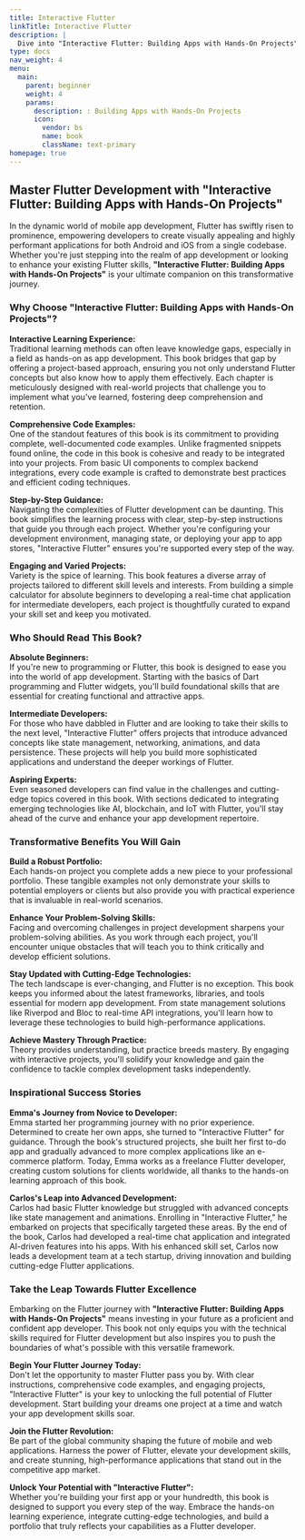 ```yaml
---
title: Interactive Flutter
linkTitle: Interactive Flutter
description: |
  Dive into "Interactive Flutter: Building Apps with Hands-On Projects" and transform your app development skills. Perfect for beginners and intermediates, this comprehensive guide offers complete code examples, engaging projects, and expert insights to help you build stunning Flutter applications. Start your Flutter journey today!
type: docs
nav_weight: 4
menu:
  main:
    parent: beginner
    weight: 4
    params:
      description: : Building Apps with Hands-On Projects
      icon:
        vendor: bs
        name: book
        className: text-primary
homepage: true
---
```



## Master Flutter Development with "Interactive Flutter: Building Apps with Hands-On Projects"

In the dynamic world of mobile app development, Flutter has swiftly risen to prominence, empowering developers to create visually appealing and highly performant applications for both Android and iOS from a single codebase. Whether you're just stepping into the realm of app development or looking to enhance your existing Flutter skills, **"Interactive Flutter: Building Apps with Hands-On Projects"** is your ultimate companion on this transformative journey.

### Why Choose "Interactive Flutter: Building Apps with Hands-On Projects"?

**Interactive Learning Experience:**  
Traditional learning methods can often leave knowledge gaps, especially in a field as hands-on as app development. This book bridges that gap by offering a project-based approach, ensuring you not only understand Flutter concepts but also know how to apply them effectively. Each chapter is meticulously designed with real-world projects that challenge you to implement what you've learned, fostering deep comprehension and retention.

**Comprehensive Code Examples:**  
One of the standout features of this book is its commitment to providing complete, well-documented code examples. Unlike fragmented snippets found online, the code in this book is cohesive and ready to be integrated into your projects. From basic UI components to complex backend integrations, every code example is crafted to demonstrate best practices and efficient coding techniques.

**Step-by-Step Guidance:**  
Navigating the complexities of Flutter development can be daunting. This book simplifies the learning process with clear, step-by-step instructions that guide you through each project. Whether you're configuring your development environment, managing state, or deploying your app to app stores, "Interactive Flutter" ensures you're supported every step of the way.

**Engaging and Varied Projects:**  
Variety is the spice of learning. This book features a diverse array of projects tailored to different skill levels and interests. From building a simple calculator for absolute beginners to developing a real-time chat application for intermediate developers, each project is thoughtfully curated to expand your skill set and keep you motivated.

### Who Should Read This Book?

**Absolute Beginners:**  
If you're new to programming or Flutter, this book is designed to ease you into the world of app development. Starting with the basics of Dart programming and Flutter widgets, you'll build foundational skills that are essential for creating functional and attractive apps.

**Intermediate Developers:**  
For those who have dabbled in Flutter and are looking to take their skills to the next level, "Interactive Flutter" offers projects that introduce advanced concepts like state management, networking, animations, and data persistence. These projects will help you build more sophisticated applications and understand the deeper workings of Flutter.

**Aspiring Experts:**  
Even seasoned developers can find value in the challenges and cutting-edge topics covered in this book. With sections dedicated to integrating emerging technologies like AI, blockchain, and IoT with Flutter, you'll stay ahead of the curve and enhance your app development repertoire.

### Transformative Benefits You Will Gain

**Build a Robust Portfolio:**  
Each hands-on project you complete adds a new piece to your professional portfolio. These tangible examples not only demonstrate your skills to potential employers or clients but also provide you with practical experience that is invaluable in real-world scenarios.

**Enhance Your Problem-Solving Skills:**  
Facing and overcoming challenges in project development sharpens your problem-solving abilities. As you work through each project, you'll encounter unique obstacles that will teach you to think critically and develop efficient solutions.

**Stay Updated with Cutting-Edge Technologies:**  
The tech landscape is ever-changing, and Flutter is no exception. This book keeps you informed about the latest frameworks, libraries, and tools essential for modern app development. From state management solutions like Riverpod and Bloc to real-time API integrations, you'll learn how to leverage these technologies to build high-performance applications.

**Achieve Mastery Through Practice:**  
Theory provides understanding, but practice breeds mastery. By engaging with interactive projects, you'll solidify your knowledge and gain the confidence to tackle complex development tasks independently.

### Inspirational Success Stories

**Emma's Journey from Novice to Developer:**  
Emma started her programming journey with no prior experience. Determined to create her own apps, she turned to "Interactive Flutter" for guidance. Through the book's structured projects, she built her first to-do app and gradually advanced to more complex applications like an e-commerce platform. Today, Emma works as a freelance Flutter developer, creating custom solutions for clients worldwide, all thanks to the hands-on learning approach of this book.

**Carlos's Leap into Advanced Development:**  
Carlos had basic Flutter knowledge but struggled with advanced concepts like state management and animations. Enrolling in "Interactive Flutter," he embarked on projects that specifically targeted these areas. By the end of the book, Carlos had developed a real-time chat application and integrated AI-driven features into his apps. With his enhanced skill set, Carlos now leads a development team at a tech startup, driving innovation and building cutting-edge Flutter applications.

### Take the Leap Towards Flutter Excellence

Embarking on the Flutter journey with **"Interactive Flutter: Building Apps with Hands-On Projects"** means investing in your future as a proficient and confident app developer. This book not only equips you with the technical skills required for Flutter development but also inspires you to push the boundaries of what's possible with this versatile framework.

**Begin Your Flutter Journey Today:**  
Don't let the opportunity to master Flutter pass you by. With clear instructions, comprehensive code examples, and engaging projects, "Interactive Flutter" is your key to unlocking the full potential of Flutter development. Start building your dreams one project at a time and watch your app development skills soar.

**Join the Flutter Revolution:**  
Be part of the global community shaping the future of mobile and web applications. Harness the power of Flutter, elevate your development skills, and create stunning, high-performance applications that stand out in the competitive app market.

**Unlock Your Potential with "Interactive Flutter":**  
Whether you're building your first app or your hundredth, this book is designed to support you every step of the way. Embrace the hands-on learning experience, integrate cutting-edge technologies, and build a portfolio that truly reflects your capabilities as a Flutter developer.



